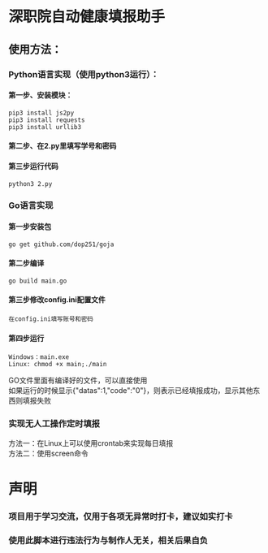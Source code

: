 # 深职院自动健康填报助手

## 使用方法：
### Python语言实现（使用python3运行）：
  #### 第一步、安装模块：  
    pip3 install js2py
    pip3 install requests
    pip3 install urllib3

  #### 第二步、在2.py里填写学号和密码  
    
  #### 第三步运行代码  
    python3 2.py 

### Go语言实现
  #### 第一步安装包  
    go get github.com/dop251/goja

  #### 第二步编译  
    go build main.go

  #### 第三步修改config.ini配置文件  
    在config.ini填写账号和密码
  
  #### 第四步运行  
    Windows：main.exe
    Linux: chmod +x main;./main

GO文件里面有编译好的文件，可以直接使用  
如果运行的时候显示{"datas":1,"code":"0"}，则表示已经填报成功，显示其他东西则填报失败  
### 实现无人工操作定时填报  
方法一：在Linux上可以使用crontab来实现每日填报  
方法二：使用screen命令  
# 声明  
### 项目用于学习交流，仅用于各项无异常时打卡，建议如实打卡  
### 使用此脚本进行违法行为与制作人无关，相关后果自负
